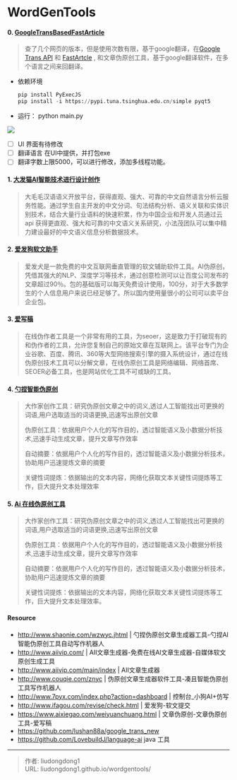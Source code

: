 # WordGenTools


#### 0. [GoogleTransBasedFastArticle](https://github.com/liudongdong1/GoogleTransbasedFastActicle)

> 查了几个网页的版本，但是使用次数有限，基于google翻译，在[Google Trans API](https://github.com/lushan88a/google_trans_new) 和 [FastArtcle](https://github.com/LovebuildJ/fast-article) , 和文章伪原创工具，基于google翻译软件，在多个语言之间来回翻译。

- 依赖环境

  ```python
  pip install PyExecJS
  pip install -i https://pypi.tuna.tsinghua.edu.cn/simple pyqt5
  ```

- 运行： python main.py

![](https://gitee.com/github-25970295/blogpictureV2/raw/master/image-20210707112850635.png)

- [ ] UI 界面有待修改
- [ ] 翻译语言 在UI中提供，并打包exe
- [ ] 翻译字数上限5000，可以进行修改，添加多线程功能。

#### 1. [大发猫AI智能技术进行设计创作](https://www.xiaofamao.com/)

> 大毛毛汉语语义开放平台，获得直观、强大、可靠的中文自然语言分析云服务性能。通过学生自主开发的中文分词、句法结构分析、语义关联和实体识别技术，结合大量行业语料的快速积累，作为中国企业和开发人员通过云 api 获得更直观、强大和可靠的中文语义关系研究，小法茂团队可以集中精力建设最好的中文语义信息分析数据技术。

#### 2. [爱发狗软文助手](http://www.ifagou.com/revise/check.html)

> 爱发犬是一款免费的中文互联网垂直管理的软文辅助软件工具。AI伪原创，凭借其强大的NLP、深度学习等技术，通过创意检测可以让百度公司发布的文章超过90％。包的基础版可以每天免费设计使用，100分，对于大多数学生的个人信息用户来说已经足够了。所以国内使用量很小的公司可以卖平台企业包。

#### 3. [爱写稿](https://www.aixiegao.com/weiyuanchuang.html)

> 在线伪作者工具是一个非常有用的工具，为seoer，这是致力于打破现有的和伪作者的工具，允许您复制自己的原始文章在互联网上。该平台专门为企业谷歌、百度、腾讯、360等大型网络搜索引擎的摄入系统设计，通过在线伪原创技术工具可以分解文章，在线伪原创工具是网络编辑、网络首席、SEOER必备工具，也是网站优化工具不可或缺的工具。

#### 4.  [勺捏智能伪原创](http://www.shaonie.com/)

> 大作家创作工具：研究伪原创文章之中的词义,透过人工智能找出可更换的词语,用户选取适当的词语更换,迅速写出原创文章
>
> 伪原创工具：依据用户个人化的写作目的，透过智能语义及小数据分析技术,迅速手动生成文章，提升文章写作效率
>
> 自动摘要：依据用户个人化的写作目的，透过智能语义及小数据分析技术，协助用户迅速提炼文章的摘要
>
> 关键性词提炼：依据输出的文本内容，网络化获取文本关键性词提炼等工作，巨大提升文本处理效率

#### 5. [Ai 在线伪原创工具](http://www.shaonie.com/)

> 大作家创作工具：研究伪原创文章之中的词义,透过人工智能找出可更换的词语,用户选取适当的词语更换,迅速写出原创文章
>
> 伪原创工具：依据用户个人化的写作目的，透过智能语义及小数据分析技术,迅速手动生成文章，提升文章写作效率
>
> 自动摘要：依据用户个人化的写作目的，透过智能语义及小数据分析技术，协助用户迅速提炼文章的摘要
>
> 关键性词提炼：依据输出的文本内容，网络化获取文本关键性词提炼等工作，巨大提升文本处理效率。

#### Resource

- http://www.shaonie.com/wzwyc.jhtml | 勺捏伪原创文章生成器工具-勺捏AI智能伪原创工具自动写作机器人
- http://www.aiivip.com/ | AII文章生成器-免费在线AI文章生成器-自媒体软文原创生成工具
- http://www.aiivip.com/main/index | AII文章生成器
- http://www.couqie.com/znyc | 伪原创文章生成器软件工具-凑且智能伪原创工具写作机器人
- http://www.7pyx.com/index.php?action=dashboard | 控制台_小狗AI+仿写
- http://www.ifagou.com/revise/check.html | 爱发狗-软文提交
- https://www.aixiegao.com/weiyuanchuang.html | 文章伪原创-文章伪原创工具-爱写稿
- https://github.com/lushan88a/google_trans_new
- https://github.com/LovebuildJ/language-ai java 工具


---

> 作者: liudongdong1  
> URL: liudongdong1.github.io/wordgentools/  

